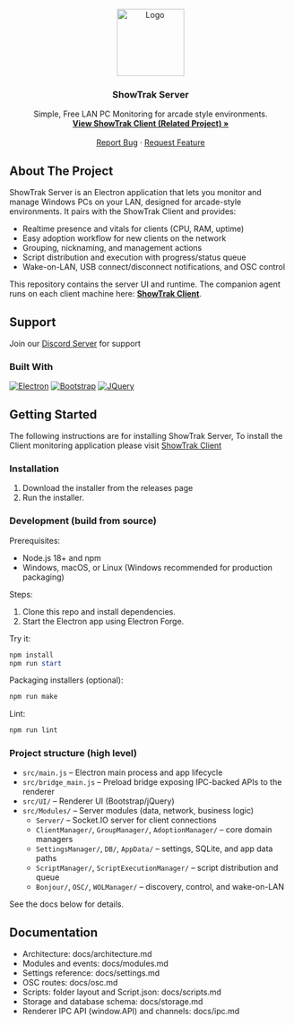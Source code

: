 <br />
<div align="center">

<a href="https://github.com/ShowTrak/ShowTrakServer">
    <img src="https://tkw.bz/img/ShowTrak.png" alt="Logo" width="120" height="120">
</a>

<h3 align="center">ShowTrak Server</h3>
  <p align="center">
    Simple, Free LAN PC Monitoring for arcade style environments.
    <br />
    <a href="https://github.com/ShowTrak/ShowTrakClient"><strong>View ShowTrak Client (Related Project) »</strong></a>
    <br />
    <br />
    <a href="https://github.com/ShowTrak/ShowTrakServer/issues/new?labels=bug&template=bug-report---.md">Report Bug</a>
    &middot;
    <a href="https://github.com/ShowTrak/ShowTrakServer/issues/new?labels=enhancement&template=feature-request---.md">Request Feature</a>
  </p>
</div>

## About The Project

ShowTrak Server is an Electron application that lets you monitor and manage Windows PCs on your LAN, designed for arcade-style environments. It pairs with the ShowTrak Client and provides:

- Realtime presence and vitals for clients (CPU, RAM, uptime)
- Easy adoption workflow for new clients on the network
- Grouping, nicknaming, and management actions
- Script distribution and execution with progress/status queue
- Wake-on-LAN, USB connect/disconnect notifications, and OSC control

This repository contains the server UI and runtime. The companion agent runs on each client machine here: <a href="https://github.com/ShowTrak/ShowTrakClient"><strong>ShowTrak Client</strong></a>.

## Support

Join our [Discord Server](https://discord.gg/DACmwsbSGW) for support

### Built With

[![Electron][Electronjs.org]][Electron-url] [![Bootstrap][Bootstrap.com]][Bootstrap-url]
[![JQuery][JQuery.com]][JQuery-url]

## Getting Started

The following instructions are for installing ShowTrak Server, To install the Client monitoring application please visit [ShowTrak Client](https://github.com/ShowTrak/ShowTrakClient)

### Installation

1. Download the installer from the releases page
2. Run the installer.

### Development (build from source)

Prerequisites:
- Node.js 18+ and npm
- Windows, macOS, or Linux (Windows recommended for production packaging)

Steps:
1. Clone this repo and install dependencies.
2. Start the Electron app using Electron Forge.

Try it:

```powershell
npm install
npm run start
```

Packaging installers (optional):

```powershell
npm run make
```

Lint:

```powershell
npm run lint
```

### Project structure (high level)

- `src/main.js` – Electron main process and app lifecycle
- `src/bridge_main.js` – Preload bridge exposing IPC-backed APIs to the renderer
- `src/UI/` – Renderer UI (Bootstrap/jQuery)
- `src/Modules/` – Server modules (data, network, business logic)
  - `Server/` – Socket.IO server for client connections
  - `ClientManager/`, `GroupManager/`, `AdoptionManager/` – core domain managers
  - `SettingsManager/`, `DB/`, `AppData/` – settings, SQLite, and app data paths
  - `ScriptManager/`, `ScriptExecutionManager/` – script distribution and queue
  - `Bonjour/`, `OSC/`, `WOLManager/` – discovery, control, and wake-on-LAN

See the docs below for details.

## Documentation

- Architecture: docs/architecture.md
- Modules and events: docs/modules.md
- Settings reference: docs/settings.md
- OSC routes: docs/osc.md
- Scripts: folder layout and Script.json: docs/scripts.md
- Storage and database schema: docs/storage.md
- Renderer IPC API (window.API) and channels: docs/ipc.md

[Electronjs.org]: https://img.shields.io/badge/Electron-563D7C?style=for-the-badge&logo=electron&logoColor=white
[Electron-url]: https://www.electronjs.org/
[Bootstrap.com]: https://img.shields.io/badge/Bootstrap-563D7C?style=for-the-badge&logo=bootstrap&logoColor=white
[Bootstrap-url]: https://getbootstrap.com
[JQuery.com]: https://img.shields.io/badge/jQuery-0769AD?style=for-the-badge&logo=jquery&logoColor=white
[JQuery-url]: https://jquery.com
